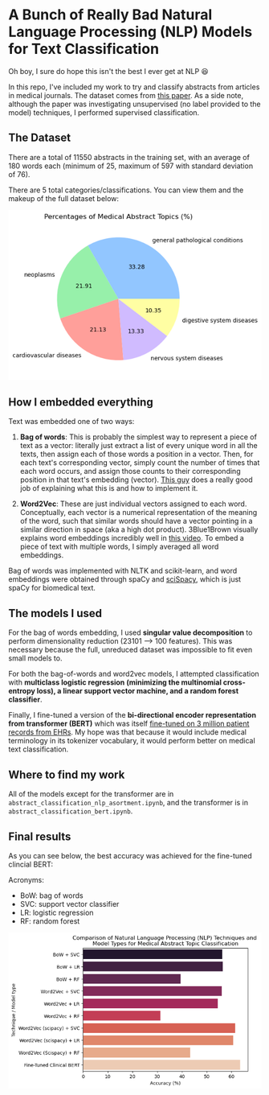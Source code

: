 # A Bunch of Really Bad Natural Language Processing (NLP) Models for Text Classification

Oh boy, I sure do hope this isn't the best I ever get at NLP :satisfied:

In this repo, I've included my work to try and classify abstracts from articles in medical journals. The dataset comes from [this paper](https://dl.acm.org/doi/10.1145/3582768.3582795). As a side note, although the paper was investigating unsupervised (no label provided to the model) techniques, I performed supervised classification.

## The Dataset

There are a total of 11550 abstracts in the training set, with an average of 180 words each (minimum of 25, maximum of 597 with standard deviation of 76).

There are 5 total categories/classifications. You can view them and the makeup of the full dataset below:

![abstract class proportions](images/percentages_of_medical_abstracts.png)

## How I embedded everything

Text was embedded one of two ways:

1. **Bag of words**: This is probably the simplest way to represent a piece of text as a vector: literally just extract a list of every unique word in all the texts, then assign each of those words a position in a vector. Then, for each text's corresponding vector, simply count the number of times that each word occurs, and assign those counts to their corresponding position in that text's embedding (vector). [This guy](https://www.youtube.com/watch?v=M7SWr5xObkA&t=188s) does a really good job of explaining what this is and how to implement it.

2. **Word2Vec**: These are just individual vectors assigned to each word. Conceptually, each vector is a numerical representation of the meaning of the word, such that similar words should have a vector pointing in a similar direction in space (aka a high dot product). 3Blue1Brown visually explains word embeddings incredibly well in [this video](https://www.youtube.com/watch?v=wjZofJX0v4M=759s). To embed a piece of text with multiple words, I simply averaged all word embeddings. 

Bag of words was implemented with NLTK and scikit-learn, and word embeddings were obtained through spaCy and [sciSpacy](https://allenai.github.io/scispacy/), which is just spaCy for biomedical text.

## The models I used

For the bag of words embedding, I used **singular value decomposition** to perform dimensionality reduction (23101 --> 100 features). This was necessary because the full, unreduced dataset was impossible to fit even small models to. 

For both the bag-of-words and word2vec models, I attempted classification with **multiclass logistic regression (minimizing the multinomial cross-entropy loss), a linear support vector machine, and a random forest classifier**. 

Finally, I fine-tuned a version of the **bi-directional encoder representation from transformer (BERT)** which was itself [fine-tuned on 3 million patient records from EHRs](https://huggingface.co/medicalai/ClinicalBERT). My hope was that because it would include medical terminology in its tokenizer vocabulary, it would perform better on medical text classification.

## Where to find my work

All of the models except for the transformer are in `abstract_classification_nlp_asortment.ipynb`, and the transformer is in `abstract_classification_bert.ipynb`.

## Final results

As you can see below, the best accuracy was achieved for the fine-tuned clincial BERT:

Acronyms:
- BoW: bag of words
- SVC: support vector classifier
- LR: logistic regression
- RF: random forest

![final results](images/final_comparison.png)